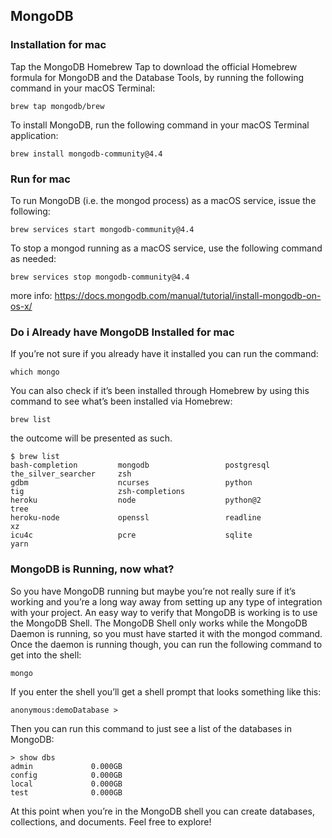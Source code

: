 ## MongoDB

### Installation for mac
Tap the MongoDB Homebrew Tap to download the official Homebrew formula for MongoDB and the Database Tools, by running the following command in your macOS Terminal:
```
brew tap mongodb/brew
```
To install MongoDB, run the following command in your macOS Terminal application:
```
brew install mongodb-community@4.4
```

### Run for mac 
To run MongoDB (i.e. the mongod process) as a macOS service, issue the following:
```
brew services start mongodb-community@4.4
```
To stop a mongod running as a macOS service, use the following command as needed:
```
brew services stop mongodb-community@4.4
```

more info: https://docs.mongodb.com/manual/tutorial/install-mongodb-on-os-x/

### Do i Already have MongoDB Installed for mac

If you’re not sure if you already have it installed you can run the command:
```
which mongo
```

You can also check if it’s been installed through Homebrew by using this command to see what’s been installed via Homebrew:
```
brew list
```
the outcome will be presented as such.
```
$ brew list
bash-completion         mongodb                 postgresql              the_silver_searcher     zsh
gdbm                    ncurses                 python                  tig                     zsh-completions
heroku                  node                    python@2                tree
heroku-node             openssl                 readline                xz
icu4c                   pcre                    sqlite                  yarn
```

### MongoDB is Running, now what?

So you have MongoDB running but maybe you’re not really sure if it’s working and you’re a long way away from setting up any
type of integration with your project. An easy way to verify that MongoDB is working is to use the MongoDB Shell.
The MongoDB Shell only works while the MongoDB Daemon is running, so you must have started it with the mongod command.
Once the daemon is running though, you can run the following command to get into the shell:

```
mongo
```

If you enter the shell you’ll get a shell prompt that looks something like this:

```
anonymous:demoDatabase >
```

Then you can run this command to just see a list of the databases in MongoDB:

```
> show dbs
admin             0.000GB
config            0.000GB
local             0.000GB
test              0.000GB
```

At this point when you’re in the MongoDB shell you can create databases, collections, and documents. Feel free to explore!
